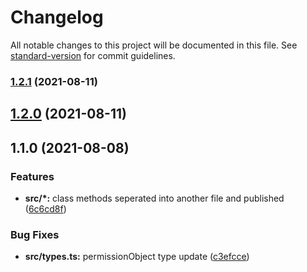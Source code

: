 # Changelog

All notable changes to this project will be documented in this file. See [standard-version](https://github.com/conventional-changelog/standard-version) for commit guidelines.

### [1.2.1](https://github.com/mert-solak/permission-manager/compare/v1.2.0...v1.2.1) (2021-08-11)

## [1.2.0](https://github.com/mert-solak/permission-manager/compare/v1.1.0...v1.2.0) (2021-08-11)

## 1.1.0 (2021-08-08)


### Features

* **src/*:** class methods seperated into another file and published ([6c6cd8f](https://github.com/mert-solak/permission-manager/commit/6c6cd8f9beee250a7ec1ce72e449d3a66d5a10b9))


### Bug Fixes

* **src/types.ts:** permissionObject type update ([c3efcce](https://github.com/mert-solak/permission-manager/commit/c3efcce2021bf341cbb3ba4b959a7c3e5c529690))
